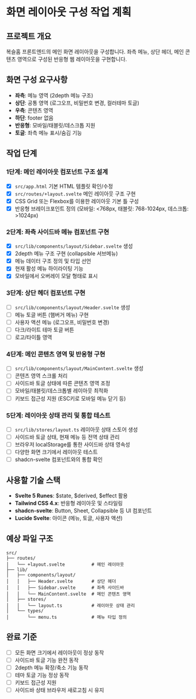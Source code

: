 # 화면 레이아웃 구성 작업 계획

## 프로젝트 개요
복슬홈 프론트엔드의 메인 화면 레이아웃을 구성합니다. 좌측 메뉴, 상단 헤더, 메인 콘텐츠 영역으로 구성된 반응형 웹 레이아웃을 구현합니다.

## 화면 구성 요구사항
- **좌측**: 메뉴 영역 (2depth 메뉴 구조)
- **상단**: 공통 영역 (로그오프, 비밀번호 변경, 컬러테마 토글)
- **우측**: 콘텐츠 영역
- **하단**: footer 없음
- **반응형**: 모바일/태블릿/데스크톱 지원
- **토글**: 좌측 메뉴 표시/숨김 기능

## 작업 단계

### 1단계: 메인 레이아웃 컴포넌트 구조 설계
- [x] `src/app.html` 기본 HTML 템플릿 확인/수정
- [x] `src/routes/+layout.svelte` 메인 레이아웃 구조 구현
- [x] CSS Grid 또는 Flexbox를 이용한 레이아웃 기본 틀 구성
- [x] 반응형 브레이크포인트 정의 (모바일: <768px, 태블릿: 768-1024px, 데스크톱: >1024px)

### 2단계: 좌측 사이드바 메뉴 컴포넌트 구현
- [x] `src/lib/components/layout/Sidebar.svelte` 생성
- [x] 2depth 메뉴 구조 구현 (collapsible 서브메뉴)
- [x] 메뉴 데이터 구조 정의 및 타입 선언
- [x] 현재 활성 메뉴 하이라이팅 기능
- [x] 모바일에서 오버레이 모달 형태로 표시

### 3단계: 상단 헤더 컴포넌트 구현
- [ ] `src/lib/components/layout/Header.svelte` 생성
- [ ] 메뉴 토글 버튼 (햄버거 메뉴) 구현
- [ ] 사용자 액션 메뉴 (로그오프, 비밀번호 변경)
- [ ] 다크/라이트 테마 토글 버튼
- [ ] 로고/타이틀 영역

### 4단계: 메인 콘텐츠 영역 및 반응형 구현
- [ ] `src/lib/components/layout/MainContent.svelte` 생성
- [ ] 콘텐츠 영역 스크롤 처리
- [ ] 사이드바 토글 상태에 따른 콘텐츠 영역 조정
- [ ] 모바일/태블릿/데스크톱별 레이아웃 최적화
- [ ] 키보드 접근성 지원 (ESC키로 모바일 메뉴 닫기 등)

### 5단계: 레이아웃 상태 관리 및 통합 테스트
- [ ] `src/lib/stores/layout.ts` 레이아웃 상태 스토어 생성
- [ ] 사이드바 토글 상태, 현재 메뉴 등 전역 상태 관리
- [ ] 브라우저 localStorage를 통한 사이드바 상태 영속성
- [ ] 다양한 화면 크기에서 레이아웃 테스트
- [ ] shadcn-svelte 컴포넌트와의 통합 확인

## 사용할 기술 스택
- **Svelte 5 Runes**: $state, $derived, $effect 활용
- **Tailwind CSS 4.x**: 반응형 레이아웃 및 스타일링
- **shadcn-svelte**: Button, Sheet, Collapsible 등 UI 컴포넌트
- **Lucide Svelte**: 아이콘 (메뉴, 토글, 사용자 액션)

## 예상 파일 구조
```
src/
├── routes/
│   └── +layout.svelte          # 메인 레이아웃
├── lib/
│   ├── components/layout/
│   │   ├── Header.svelte       # 상단 헤더
│   │   ├── Sidebar.svelte      # 좌측 사이드바
│   │   └── MainContent.svelte  # 메인 콘텐츠 영역
│   ├── stores/
│   │   └── layout.ts           # 레이아웃 상태 관리
│   └── types/
│       └── menu.ts             # 메뉴 타입 정의
```

## 완료 기준
- [ ] 모든 화면 크기에서 레이아웃이 정상 동작
- [ ] 사이드바 토글 기능 완전 동작
- [ ] 2depth 메뉴 확장/축소 기능 동작
- [ ] 테마 토글 기능 정상 동작
- [ ] 키보드 접근성 지원
- [ ] 사이드바 상태 브라우저 새로고침 시 유지
